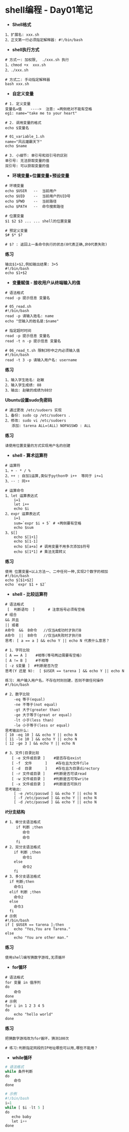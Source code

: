 # **shell编程 - Day01笔记**



- **Shell格式**

```shell
1、扩展名: xxx.sh
2、正文第一行必须指定解释器: #!/bin/bash
```

-  **shell执行方式**

```shell
# 方式一: 加权限,  ./xxx.sh 执行
1、chmod +x  xxx.sh
2、./xxx.sh

# 方式二: 手动指定解释器
bash xxx.sh
```

- **自定义变量**

```shell
# 1. 定义变量
变量名=值    ---->  注意: =两侧绝对不能有空格
eg1: name="take me to your heart"

# 2. 调用变量的格式
echo $变量名

# 01_variable_1.sh
name="风云雄霸天下"
echo $name
     
# 3. 小细节: 单引号和双引号的区别
单引号: 无法获取变量的值
双引号: 可以获取变量的值
```

- **环境变量+位置变量+预设变量**

```shell
# 环境变量
echo $USER   --  当前用户
echo $UID    --  当前用户的UID号
echo $PWD    --  当前路径
echo $PATH   --  命令搜索路径

# 位置变量
$1 $2 $3 ... ... shell的位置变量

# 预定义变量
$# $* $?

# $? : 返回上一条命令执行的状态(0代表正确,非0代表失败)
```

**练习**

```shell
输出$1+$2,例如输出结果: 3+5
#!/bin/bash
echo $1+$2
```

- **变量赋值 - 接收用户从终端输入的值**

```shell
# 语法格式
read -p 提示信息 变量名

# 05_read.sh
#!/bin/bash
read -p 请输入姓名: name
echo "您输入的姓名是:$name"

# 指定超时时间
read -p 提示信息 变量名
read -t n -p 提示信息 变量名

# 06_read_t.sh 限制3秒中之内必须输入值
#!/bin/bash
read -t 3 -p 请输入用户名: username
```

**练习**

```shell
1、输入学生姓名: 赵敏
2、输入学生成绩: 88
3、输出: 赵敏的成绩为88分
```

**Ubuntu设置sudo免密码**

```shell
# 通过更改 /etc/sudoers 实现
1、备份: sudo cp /etc/sudoers .
2、修改: sudo vi /etc/sudoers
   添加: tarena ALL=(ALL) NOPASSWD : ALL
```

**练习**

```shell
请使用位置变量的方式实现用户名的创建
```

- **shell - 算术运算符**

```shell
# 运算符
1、+ - * / % 
2、++ : 自加1运算,类似于python中 i++  等同于 i+=1
3、-- : 同++
			
# 运算命令
1、let 运算表达式
	i=1
	let i++
	echo $i
2、expr 运算表达式
	i=1
	sum=`expr $i + 5` # +两侧要有空格
	echo $sum
3、$[]
	echo $[1+1]
	echo $[1-1]
	echo $[a+a] # 调用变量不用多次添加$符号
	echo $[1*1] # 乘法无需转义
```

**练习**

```shell
使用 位置变量+以上方法一、二中任何一种,实现2个数字的相加
#!/bin/bash
echo $[$1+$2]
echo `expr $1 + $2`
```

- **shell - 比较运算符**

```shell
# 语法格式
 [  判断语句  ]      # 注意括号必须有空格
# 组合
&& 并且
|| 或者
A命令  &&  B命令   //仅当A成功时才执行B
A命令  ||  B命令   //仅当A失败时才执行B
思考: [ a == a ] && echo Y || echo N 代表什么意思？

# 1、字符比较
[ A == A ]    #相等(等号两边需要有空格)
[ A != B ]    #不相等
[ -z $变量 ]  #判断是否为空
思考(Y 还是 N):  [ $USER == tarena ] && echo Y || echo N

练习: 用户输入用户名，不存在时则创建，否则不做任何操作
#!/bin/bash

# 2、数字比较
	-eq	等于(equal)
	-ne	不等于(not equal)
	-gt	大于(greater than)
	-ge	大于等于(great or equal)
	-lt	小于(less than)
	-le	小于等于(less or equal)
思考输出什么:
[ 10 -eq 10 ] && echo Y || echo N
[ 11 -le 10 ] && echo Y || echo N
[ 12 -ge 3 ] && echo Y || echo N

# 3、文件|目录比较
   [ -e 文件或目录 ]    #是否存在exist
   [ -f  文件      ]    #存在且为文件file
   [ -d  目录      ]    #存在且为目录directory
   [ -r 文件或目录 ]    #判断是否可读read
   [ -w 文件或目录 ]    #判断是否可写write
   [ -x 文件或目录 ]    #判断是否可执行
思考输出:
	[ -e /etc/passwd ] && echo Y || echo N 
	[ -f /etc/passwd ] && echo Y || echo N
	[ -d /etc/passwd ] && echo Y || echo N
```

**if分支结构**

```shell
# 1、单分支语法格式
     if 判断 ;then
        命令
        命令
     fi
# 2、双分支语法格式
	if 判断 ;then
		命令1
	else
		命令2
	fi
# 3、多分支语法格式
  if 判断;then
    命令1
  elif 判断 ;then
    命令2
  else
    命令3
  fi
# 示例
#!/bin/bash
if [ $USER == tarena ];then
	echo "Yes,You are Tarena."
else
	echo "You are other man."
```

**练习**

```shell
使用shell编写猜数字游戏,无须循环
```

- **for循环**

```shell
# 语法格式
for 变量 in 值序列
do
	命令
done
# 示例
for i in 1 2 3 4 5
do
	echo "hello world"
done
```

**练习**

```shell
把猜数字游戏改为for循环，猜测100次

# 练习:判断指定网段的IP地址哪些可以用,哪些不能用？
```

- **while循环**

```python
# 语法格式
while 条件判断
do
	命令
done

# 示例
#!/bin/bash
i=1
while [ $i -lt 5 ]
do
   echo baby
   let i++
done
```

 